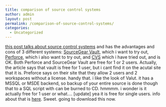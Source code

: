 ```yaml
---
title: comparison of source control systems
author: admin
layout: post
permalink: /comparison-of-source-control-systems/
categories:
  - Uncategorized
---
```

[this post talks about source control systems][1] and has the advantages and cons of 3 different systems: [SourceGear Vault][2], which i want to try out, [Perforce][3], which i also want to try out, and [CVS][4] which i have tried out, and is OK. Both Perforce and SourceGear Vault are free for 1 or 2 users. Actually, the article says that vault is free for 1 user, but i cant find it on the acutal site that it is. Preforce says on their site that they allow 2 users and 2 workspaces without a license. handy that. i like the look of Valut. it has a MSSQL or MSDE backend, so backup of your entire source is done though that to a SQL script with can be burned to CD. hmmmm. i wonder is it actually free for 1 user or what&#8230;. [update] yea it is free for single users. info about that is [here][5]. Sweet. going to download this now.

 [1]: http://william.bartholomew.com.au/DotBlog/archive/2004/02/16/196.aspx
 [2]: http://www.sourcegear.com/vault/
 [3]: http://www.perforce.com/
 [4]: http://www.cvshome.org/
 [5]: http://support.sourcegear.com/viewtopic.php?t=252
